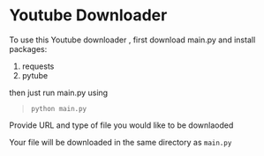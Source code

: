 # **Youtube Downloader**

To use this Youtube downloader ,  first download main.py and install packages:
1. requests
2. pytube

then just run main.py using

> ``python main.py``

Provide  URL and type of file you would like to be downlaoded 

Your file will be downloaded in the same directory as  `main.py`




